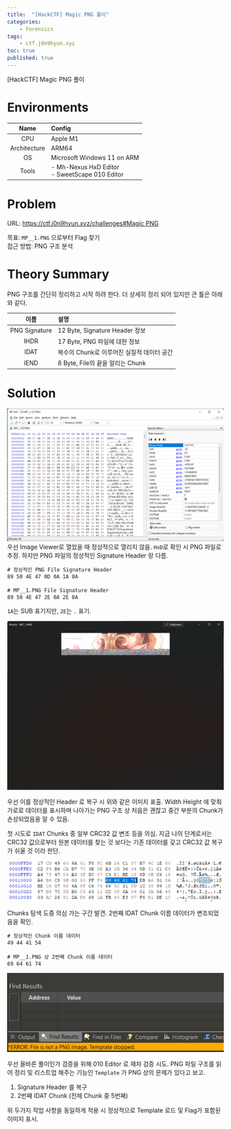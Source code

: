 ```yaml
---
title:  "[HackCTF] Magic PNG 풀이"
categories:
    - Forensics
tags:
    - ctf.j0n9hyun.xyz
toc: true
published: true
---
```

[HackCTF] Magic PNG 풀이

# Environments

|Name|Config|
|:---:|:---|
|CPU|Apple M1|
|Architecture|ARM64|
|OS|Microsoft Windows 11 on ARM|
|Tools|- Mh-Nexus HxD Editor<br/>- SweetScape 010 Editor|

# Problem
URL: [https://ctf.j0n9hyun.xyz/challenges#Magic PNG](https://ctf.j0n9hyun.xyz/challenges#Magic%20PNG)

목표: `MP__1.PNG` 으로부터 Flag 찾기   
접근 방법: PNG 구조 분석

# Theory Summary
PNG 구조를 간단히 정리하고 시작 하려 한다. 더 상세히 정리 되어 있지만 큰 틀은 아래와 같다.

|이름|설명|
|:---:|:---|
|PNG Signature|12 Byte, Signature Header 정보|
|IHDR|17 Byte, PNG 파일에 대한 정보|
|IDAT|복수의 Chunk로 이루어진 실질적 데이터 공간|
|IEND|8 Byte, File의 끝을 알리는 Chunk|

# Solution
![](/assets/HCTF/magic-png-0.png)
우선 Image Viewer로 열었을 때 정상적으로 열리지 않음. `HxD`로 확인 시 PNG 파일로 추정. 하지만 PNG 파일의 정상적인 Signature Header 랑 다름.

```
# 정상적인 PNG File Signature Header
89 50 4E 47 0D 0A 1A 0A

# MP__1.PNG File Signature Header
89 50 4E 47 2E 0A 2E 0A
```

`1A`는 SUB 표기지만, `2E`는 `.` 표기.

![](/assets/HCTF/magic-png-1.png)

우선 이를 정상적인 Header 로 복구 시 위와 같은 이미지 표출. Width Height 에 맞춰 가로로 데이터를 표시하며 나아가는 PNG 구조 상 처음은 괜찮고 중간 부분의 Chunk가 손상되었음을 알 수 있음.

첫 시도로 `IDAT` Chunks 중 일부 CRC32 값 변조 등을 의심. 지금 나의 단계로서는 CRC32 값으로부터 원본 데이터를 찾는 것 보다는 기존 데이터를 갖고 CRC32 값 복구가 쉬울 것 이라 판단.

![](/assets/HCTF/magic-png-3.png)

Chunks 탐색 도중 의심 가는 구간 발견. 2번째 IDAT Chunk 이름 데이터가 변조되었음을 확인.

```
# 정상적인 Chunk 이름 데이터
49 44 41 54

# MP__1.PNG 상 2번째 Chunk 이름 데이터
69 64 61 74
```

![](/assets/HCTF/magic-png-2.png)

우선 올바른 풀이인가 검증을 위해 010 Editor 로 재차 검증 시도. PNG 파일 구조를 읽어 정리 및 리스트업 해주는 기능인 `Template` 가 PNG 상의 문제가 있다고 보고.

1. Signature Header 를 복구
2. 2번째 IDAT Chunk (전체 Chunk 중 5번째)

위 두가지 작업 사항을 동일하게 적용 시 정상적으로 Template 로드 및 Flag가 포함된 이미지 표시.